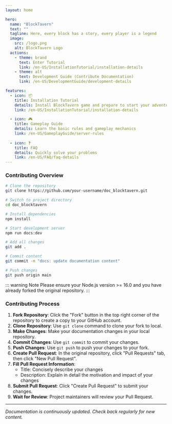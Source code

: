 ```yaml
---
layout: home

hero:
  name: "BlockTavern"
  text: ""
  tagline: Here, every block has a story, every player is a legend
  image:
    src: /logo.png
    alt: BlockTavern Logo
  actions:
    - theme: brand
      text: Enter Tutorial
      link: /en-US/InstallationTutorial/installation-details
    - theme: alt  
      text: Development Guide (Contribute Documentation)
      link: /en-US/DevelopmentGuide/development-details

features:
  - icon: 📦
    title: Installation Tutorial
    details: Install BlockTavern game and prepare to start your adventure
    link: /en-US/InstallationTutorial/installation-details

  - icon: 🎮
    title: Gameplay Guide
    details: Learn the basic rules and gameplay mechanics
    link: /en-US/GameplayGuide/server-rules
    
  - icon: ❓
    title: FAQ
    details: Quickly solve your problems
    link: /en-US/FAQ/faq-details
---
```


### Contributing Overview

```sh
# Clone the repository
git clone https://github.com/your-username/doc_blocktavern.git

# Switch to project directory
cd doc_blocktavern

# Install dependencies
npm install

# Start development server
npm run docs:dev

# Add all changes
git add .

# Commit content
git commit -m "docs: update documentation content"

# Push changes
git push origin main
```

::: warning Note
Please ensure your Node.js version >= 16.0 and you have already forked the original repository.
:::

### Contributing Process

1. **Fork Repository**: Click the "Fork" button in the top right corner of the repository to create a copy to your GitHub account.
2. **Clone Repository**: Use `git clone` command to clone your fork to local. 
3. **Make Changes**: Make your documentation changes in your local repository. 
4. **Commit Changes**: Use `git commit` to commit your changes.
5. **Push Changes**: Use `git push` to push your changes to your fork.
6. **Create Pull Request**: In the original repository, click "Pull Requests" tab, then click "New Pull Request".
7. **Fill Pull Request Information**:
   - Title: Concisely describe your changes
   - Description: Explain in detail the motivation and impact of your changes
8. **Submit Pull Request**: Click "Create Pull Request" to submit your changes.
9. **Wait for Review**: Project maintainers will review your Pull Request.

---

*Documentation is continuously updated. Check back regularly for new content.*